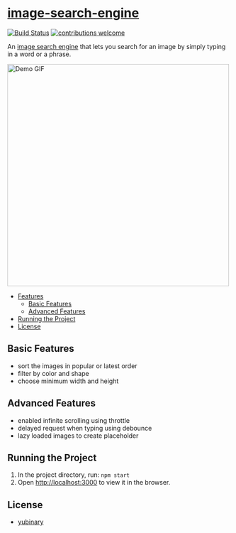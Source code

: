 # [image-search-engine](https://yubin-searchimage.herokuapp.com/)

[![Build Status](https://travis-ci.org/travis-ci/docs-travis-ci-com.svg?branch=master)](https://travis-ci.org/yubinary/image-search-engine)
[![contributions welcome](https://img.shields.io/badge/contributions-welcome-brightgreen.svg?style=flat)](https://github.com/yubinary/image-search-engine)

An [image search engine](https://yubin-searchimage.herokuapp.com/) that lets you search for an image by simply typing in a word or a phrase. 

<img src="demo.gif" alt="Demo GIF" width="500"/>

* [Features](##basic-features)
  * [Basic Features](##basic-features)
  * [Advanced Features](##advanced-features)
* [Running the Project](##running-the-project)
* [License](#license)

## Basic Features
* sort the images in popular or latest order
* filter by color and shape
* choose minimum width and height

## Advanced Features
* enabled infinite scrolling using throttle
* delayed request when typing using debounce
* lazy loaded images to create placeholder

## Running the Project
1. In the project directory, run: `npm start`
2. Open [http://localhost:3000](http://localhost:3000) to view it in the browser.

## License

* [yubinary](https://github.com/yubinary)

